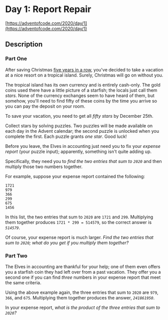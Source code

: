 # Day 1: Report Repair

[https://adventofcode.com/2020/day/1](https://adventofcode.com/2020/day/1)

## Description

### Part One

After saving Christmas [five years in a row](/events), you've decided to take a vacation at a nice resort on a tropical island. <span title="WHAT COULD GO WRONG">Surely</span>, Christmas will go on without you.

The tropical island has its own currency and is entirely cash-only. The gold coins used there have a little picture of a starfish; the locals just call them _stars_. None of the currency exchanges seem to have heard of them, but somehow, you'll need to find fifty of these coins by the time you arrive so you can pay the deposit on your room.

To save your vacation, you need to get all _fifty stars_ by December 25th.

Collect stars by solving puzzles. Two puzzles will be made available on each day in the Advent calendar; the second puzzle is unlocked when you complete the first. Each puzzle grants _one star_. Good luck!

Before you leave, the Elves in accounting just need you to fix your _expense report_ (your puzzle input); apparently, something isn't quite adding up.

Specifically, they need you to _find the two entries that sum to `2020`_ and then multiply those two numbers together.

For example, suppose your expense report contained the following:

    1721
    979
    366
    299
    675
    1456
    

In this list, the two entries that sum to `2020` are `1721` and `299`. Multiplying them together produces `1721 * 299 = 514579`, so the correct answer is _`514579`_.

Of course, your expense report is much larger. _Find the two entries that sum to `2020`; what do you get if you multiply them together?_

### Part Two

The Elves in accounting are thankful for your help; one of them even offers you a starfish coin they had left over from a past vacation. They offer you a second one if you can find _three_ numbers in your expense report that meet the same criteria.

Using the above example again, the three entries that sum to `2020` are `979`, `366`, and `675`. Multiplying them together produces the answer, _`241861950`_.

In your expense report, _what is the product of the three entries that sum to `2020`?_
